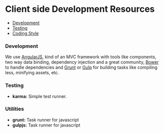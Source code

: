 # Client side Development Resources

- [Development](#development)
- [Testing](#testing)
- [Coding Style](#coding-style)

### Development

We use [AngularJS](http://angularjs.org/), kind of an MVC framework with tools like components, two way data binding, dependency injection and a great community, [Bower](https://github.com/bower/bower) to handle dependencies and [Grunt](http://gruntjs.com/) or [Gulp](http://gulpjs.com/) for building tasks like compiling less, minifying assets, etc.

### Testing

* **karma:** Simple test runner. 

### Utilities

* **grunt:** Task runner for javascript
* **gulpjs:** Task runner for javascript

